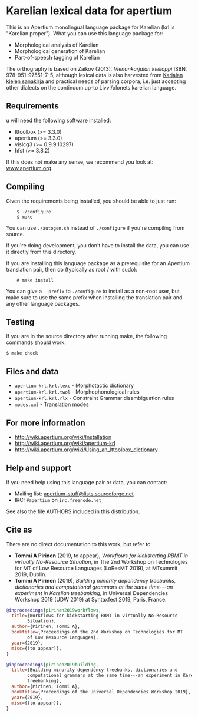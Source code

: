 # Karelian lexical data for apertium

This is an Apertium monolingual language package for Karelian (krl is "Karelian
proper"). What you can use this language package for:

* Morphological analysis of Karelian
* Morphological generation of Karelian
* Part-of-speech tagging of Karelian

The orthography is based on Zaikov (2013): *Vienankarjalan kielioppi* ISBN:
978-951-97551-7-5, although lexical data is also harvested from [Karjalan kielen
sanakirja](http://kaino.kotus.fi/cgi-bin/kks/karjala.cgi) and practical needs of
parsing corpora, i.e. just accepting other dialects on the continuum up-to
Livvi/olonets karelian language.

## Requirements

u will need the following software installed:

* lttoolbox (>= 3.3.0)
* apertium (>= 3.3.0)
* vislcg3 (>= 0.9.9.10297)
* hfst (>= 3.8.2)

If this does not make any sense, we recommend you look at: www.apertium.org.

## Compiling

Given the requirements being installed, you should be able to just run:

```
    $ ./configure
    $ make
```

You can use `./autogen.sh` instead of `./configure` if you're compiling
from source.

If you're doing development, you don't have to install the data, you
can use it directly from this directory.

If you are installing this language package as a prerequisite for an
Apertium translation pair, then do (typically as root / with sudo):

```
    # make install
```

You can give a `--prefix` to `./configure` to install as a non-root user,
but make sure to use the same prefix when installing the translation
pair and any other language packages.

## Testing

If you are in the source directory after running make, the following
commands should work:

```
$ make check
```

## Files and data

* `apertium-krl.krl.lexc` - Morphotactic dictionary
* `apertium-krl.krl.twol` - Morphophonological rules
* `apertium-krl.krl.rlx` - Constraint Grammar disambiguation rules
* `modes.xml` - Translation modes

## For more information

* http://wiki.apertium.org/wiki/Installation
* http://wiki.apertium.org/wiki/apertium-krl
* http://wiki.apertium.org/wiki/Using_an_lttoolbox_dictionary

## Help and support

If you need help using this language pair or data, you can contact:

* Mailing list: apertium-stuff@lists.sourceforge.net
* IRC: `#apertium` on `irc.freenode.net`

See also the file AUTHORS included in this distribution.

## Cite as

There are no direct documentation to this work, but refer to:

* **Tommi A Pirinen** (2019, to appear), *Workflows for kickstarting RBMT in
  virtually No-Resource Situation*, in The 2nd Workshop on Technologies for MT
  of Low Resource Languages (LoResMT 2019), at MTsummit 2019, Dublin.
* **Tommi A Pirinen** (2019), *Building minority dependency
   treebanks, dictionaries and computational grammars at the same time---an
   experiment in Karelian treebanking*,  in Universal Dependencies Workshop
   2019 (UDW 2019) at Syntaxfest 2019, Paris, France.

```bib
@inproceedings{pirinen2019workflows,
  title={Workflows for kickstarting RBMT in virtually No-Resource
        Situation},
  author={Pirinen, Tommi A},
  booktitle={Proceedings of the 2nd Workshop on Technologies for MT
        of Low Resource Languages},
  year={2019},
  misc={(to appear)},
}

@inproceedings{pirinen2019building,
  title={Building minority dependency treebanks, dictionaries and
        computational grammars at the same time---an experiment in Karelian
        treebanking},
  author={Pirinen, Tommi A},
  booktitle={Proceedings of the Universal Dependencies Workshop 2019},
  year={2019},
  misc={(to appear)},
}
```

